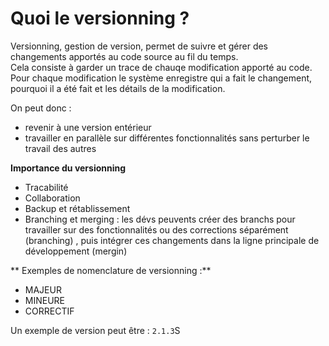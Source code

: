 # Quoi le versionning ?

Versionning, gestion de version, permet de suivre et gérer des changements apportés au code source au fil du temps.<br>
Cela consiste à garder un trace de chauqe modification apporté au code.<br>
Pour chaque modification le système enregistre qui a fait le changement, pourquoi il a été fait et les détails de la modification.

On peut donc : 
- revenir à une version entérieur
- travailler en parallèle sur différentes fonctionnalités sans perturber le travail des autres

**Importance du versionning**
- Tracabilité
- Collaboration
- Backup et rétablissement
- Branching et merging : les dévs peuvents créer des branchs pour travailler sur des fonctionnalités ou des corrections séparément (branching) , puis intégrer ces changements dans la ligne principale de développement (mergin)

** Exemples de nomenclature de versionning :**
- MAJEUR
- MINEURE
- CORRECTIF

Un exemple de version peut être : `2.1.3`S